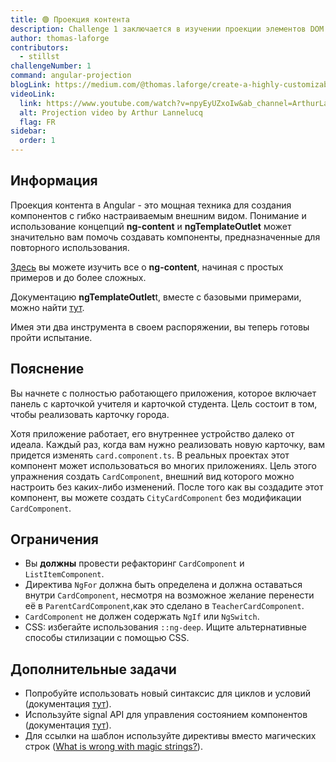 ```yaml
---
title: 🟢 Проекция контента
description: Challenge 1 заключается в изучении проекции элементов DOM через компоненты
author: thomas-laforge
contributors:
  - stillst
challengeNumber: 1
command: angular-projection
blogLink: https://medium.com/@thomas.laforge/create-a-highly-customizable-component-cc3a9805e4c5
videoLink:
  link: https://www.youtube.com/watch?v=npyEyUZxoIw&ab_channel=ArthurLannelucq
  alt: Projection video by Arthur Lannelucq
  flag: FR
sidebar:
  order: 1
---
```


## Информация

Проекция контента в Angular - это мощная техника для создания компонентов с гибко настраиваемым внешним видом. Понимание и использование концепций <b>ng-content</b> и <b>ngTemplateOutlet</b> может значительно вам помочь создавать компоненты, предназначенные для повторного использования.

[Здесь](https://angular.dev/guide/components/content-projection) вы можете изучить все о <b>ng-content</b>, начиная с простых примеров и до более сложных.

Документацию <b>ngTemplateOutlet</b>t, вместе с базовыми примерами, можно найти [тут](https://angular.dev/api/common/NgTemplateOutlet).

Имея эти два инструмента в своем распоряжении, вы теперь готовы пройти испытание.

## Пояснение

Вы начнете с полностью работающего приложения, которое включает панель с карточкой учителя и карточкой студента. Цель состоит в том, чтобы реализовать карточку города.

Хотя приложение работает, его внутреннее устройство далеко от идеала. Каждый раз, когда вам нужно реализовать новую карточку, вам придется изменять `card.component.ts`. В реальных проектах этот компонент может использоваться во многих приложениях. Цель этого упражнения создать `CardComponent`, внешний вид которого можно настроить без каких-либо изменений. После того как вы создадите этот компонент, вы можете создать `CityCardComponent` без модификации `CardComponent`.

## Ограничения

- Вы <b>должны</b> провести рефакторинг `CardComponent` и `ListItemComponent`.
- Директива `NgFor` должна быть определена и должна оставаться внутри `CardComponent`, несмотря на возможное желание перенести её в `ParentCardComponent`,как это сделано в `TeacherCardComponent`.
- `CardComponent` не должен содержать `NgIf` или `NgSwitch`.
- CSS: избегайте использования `::ng-deep`. Ищите альтернативные способы стилизации с помощью CSS.

## Дополнительные задачи

- Попробуйте использовать новый синтаксис для циклов и условий (документация [тут](https://angular.dev/guide/templates/control-flow)).
- Используйте signal API для управления состоянием компонентов (документация [тут](https://angular.dev/guide/signals)).
- Для ссылки на шаблон используйте директивы вместо магических строк ([What is wrong with magic strings?](https://softwareengineering.stackexchange.com/a/365344)).
